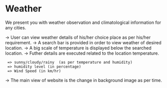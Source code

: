 # Weather
We present you with weather observation and climatological information for any cities.

-> User can view weather details of his/her choice place as per his/her requirement.
-> A search bar is provided in order to view weather of desired location.
-> A big scale of temperature is displayed below the searched location.
-> Futher details are executed related to the location temperature.

     => sunny/cloudy/rainy  (as per temperature and humidity)
     => humidity level (in percentage)
     => Wind Speed (in km/hr)
     
-> The main view of website is the change in background image as per time.
